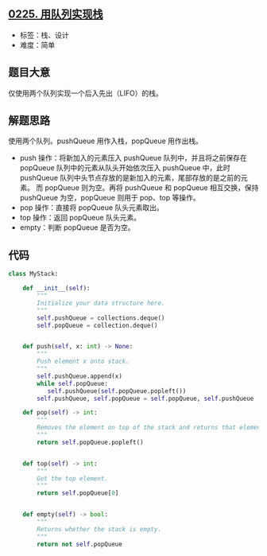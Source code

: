 ## [0225. 用队列实现栈](https://leetcode-cn.com/problems/implement-stack-using-queues/)

- 标签：栈、设计
- 难度：简单

## 题目大意

仅使用两个队列实现一个后入先出（LIFO）的栈。

## 解题思路

使用两个队列。pushQueue 用作入栈，popQueue 用作出栈。

- push 操作：将新加入的元素压入 pushQueue 队列中，并且将之前保存在 popQueue 队列中的元素从队头开始依次压入 pushQueue 中，此时 pushQueue 队列中头节点存放的是新加入的元素，尾部存放的是之前的元素。 而 popQueue 则为空。再将 pushQueue 和 popQueue 相互交换，保持 pushQueue 为空，popQueue 则用于 pop、top 等操作。
- pop 操作：直接将 popQueue 队头元素取出。
- top 操作：返回 popQueue 队头元素。
- empty：判断 popQueue 是否为空。

## 代码

```Python
class MyStack:

    def __init__(self):
        """
        Initialize your data structure here.
        """
        self.pushQueue = collections.deque()
        self.popQueue = collection.deque()


    def push(self, x: int) -> None:
        """
        Push element x onto stack.
        """
        self.pushQueue.append(x)
        while self.popQueue:
           self.pushQueue(self.popQueue.popleft())
        self.pushQueue, self.popQueue = self.popQueue, self.pushQueue

    def pop(self) -> int:
        """
        Removes the element on top of the stack and returns that element.
        """
        return self.popQueue.popleft()


    def top(self) -> int:
        """
        Get the top element.
        """
        return self.popQueue[0]


    def empty(self) -> bool:
        """
        Returns whether the stack is empty.
        """
        return not self.popQueue
```

